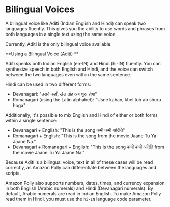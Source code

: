 # Bilingual Voices<a name="bilingual-voices"></a>

A bilingual voice like Aditi \(Indian English and Hindi\) can speak two languages fluently\. This gives you the ability to use words and phrases from both languages in a single text using the same voice\. 

Currently, Aditi is the only bilingual voice available\. 

**Using a Bilingual Voice \(Aditi\) **

Aditi speaks both Indian English \(en\-IN\) and Hindi \(hi\-IN\) fluently\. You can synthesize speech in both English and Hindi, and the voice can switch between the two languages even within the same sentence\.

Hindi can be used in two different forms: 
+ Devanagari: "उसने कहाँ, खेल तोह अब शुरू होगा"
+ Romanagari \(using the Latin alphabet\): "Usne kahan, khel toh ab shuru hoga"

Additionally, it's possible to mix English and Hindi of either or both forms within a single sentence:
+ Devanagari \+ English: "This is the song कभी कभी अदिति"
+ Romanagari \+ English: "This is the song from the movie Jaane Tu Ya Jaane Na\." 
+ Devanagari \+ Romanagari \+ English: "This is the song कभी कभी अदिति from the movie Jaane Tu Ya Jaane Na\." 

Because Aditi is a bilingual voice, text in all of these cases will be read correctly, as Amazon Polly can differentiate between the languages and scripts\. 

Amazon Polly also supports numbers, dates, times, and currency expansion in both English \(Arabic numerals\) and Hindi \(Devanagari numerals\)\. By default, Arabic numerals are read in Indian English\. To make Amazon Polly read them in Hindi, you must use the `hi-IN` language code parameter\.